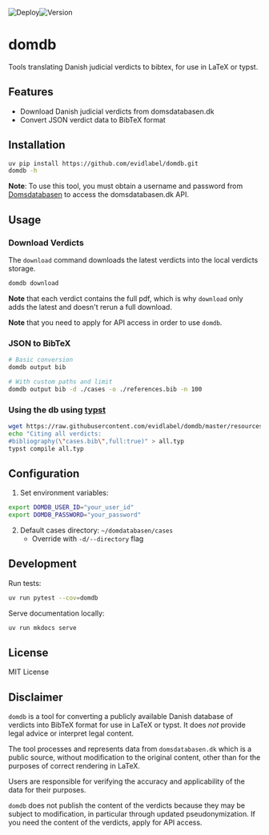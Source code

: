 ![Deploy](https://github.com/evidlabel/domdb/actions/workflows/tests.yml/badge.svg)![Version](https://img.shields.io/github/v/release/evidlabel/domdb)

# domdb

Tools translating Danish judicial verdicts to bibtex, for use in LaTeX or typst.

## Features
- Download Danish judicial verdicts from domsdatabasen.dk
- Convert JSON verdict data to BibTeX format

## Installation

```bash
uv pip install https://github.com/evidlabel/domdb.git
domdb -h
```

**Note**: To use this tool, you must obtain a username and password from [Domsdatabasen](https://domsdatabasen.dk/spoergsmaal-og-svar/api-adgang-til-domsdatabasen/) to access the domsdatabasen.dk API.

## Usage 

### Download Verdicts
The `download` command downloads the latest verdicts into the local verdicts storage. 
```sh
domdb download
```
**Note** that each verdict contains the full pdf, which is why `download` only adds the latest and doesn't rerun a full download. 

**Note** that you need to apply for API access in order to use `domdb`.

### JSON to BibTeX
```sh
# Basic conversion
domdb output bib

# With custom paths and limit
domdb output bib -d ./cases -o ./references.bib -n 100
```

### Using the db using [typst](https://typst.app/)

```bash
wget https://raw.githubusercontent.com/evidlabel/domdb/master/resources/cases.bib  -O cases.bib
echo "Citing all verdicts:
#bibliography(\"cases.bib\",full:true)" > all.typ
typst compile all.typ
```

## Configuration

1. Set environment variables:
```sh
export DOMDB_USER_ID="your_user_id"
export DOMDB_PASSWORD="your_password"
```

2. Default cases directory: `~/domdatabasen/cases`
    - Override with `-d/--directory` flag

## Development

Run tests:
```sh
uv run pytest --cov=domdb
```

Serve documentation locally:
```sh
uv run mkdocs serve
```


## License
MIT License


## Disclaimer

`domdb` is a tool for converting a publicly available Danish database of verdicts into BibTeX format for use in LaTeX or typst. 
It does *not* provide legal advice or interpret legal content. 

The tool processes and represents data from `domsdatabasen.dk` which is a public source, without modification to the original content, other than for the purposes of correct rendering in LaTeX. 

Users are responsible for verifying the accuracy and applicability of the data for their purposes.

`domdb` does not publish the content of the verdicts because they may be subject to modification, in particular through updated pseudonymization. If you need the content of the verdicts, apply for API access.
